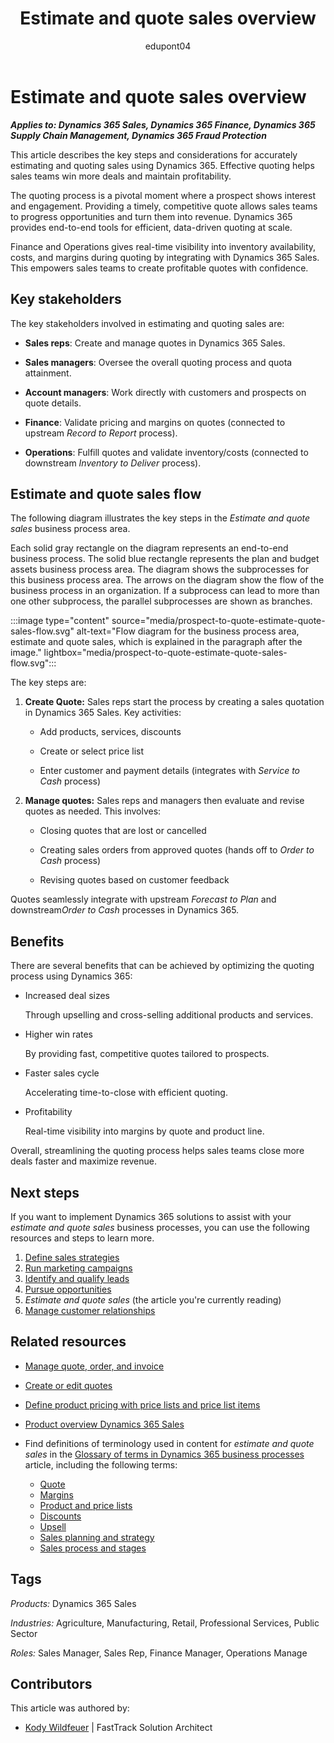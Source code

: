 ﻿---
title: Estimate and quote sales overview
description: Learn how you can use Dynamics 365 products to support the organization's business processes to estimate and quote sales.
ms.date: 10/31/2023
ms.topic: conceptual
author: edupont04
ms.author: kowildfe
---

# Estimate and quote sales overview

***Applies to: Dynamics 365 Sales, Dynamics 365 Finance, Dynamics 365 Supply Chain Management, Dynamics 365 Fraud Protection***

This article describes the key steps and considerations for accurately estimating and quoting sales using Dynamics 365. Effective quoting helps sales teams win more deals and maintain profitability.

The quoting process is a pivotal moment where a prospect shows interest and engagement. Providing a timely, competitive quote allows sales teams to progress opportunities and turn them into revenue. Dynamics 365 provides end-to-end tools for efficient, data-driven quoting at scale.

Finance and Operations gives real-time visibility into inventory availability, costs, and margins during quoting by integrating with Dynamics 365 Sales. This empowers sales teams to create profitable quotes with confidence.

## Key stakeholders

The key stakeholders involved in estimating and quoting sales are:

- **Sales reps**: Create and manage quotes in Dynamics 365 Sales.

- **Sales managers**: Oversee the overall quoting process and quota attainment.

- **Account managers**: Work directly with customers and prospects on quote details.

- **Finance**: Validate pricing and margins on quotes (connected to upstream *Record to Report* process).

- **Operations**: Fulfill quotes and validate inventory/costs (connected to downstream *Inventory to Deliver* process).

## Estimate and quote sales flow

The following diagram illustrates the key steps in the *Estimate and quote sales* business process area.

Each solid gray rectangle on the diagram represents an end-to-end business process. The solid blue rectangle represents the plan and budget assets business process area. The diagram shows the subprocesses for this business process area. The arrows on the diagram show the flow of the business process in an organization. If a subprocess can lead to more than one other subprocess, the parallel subprocesses are shown as branches.  

:::image type="content" source="media/prospect-to-quote-estimate-quote-sales-flow.svg" alt-text="Flow diagram for the business process area, estimate and quote sales, which is explained in the paragraph after the image." lightbox="media/prospect-to-quote-estimate-quote-sales-flow.svg":::

The key steps are:

1. **Create Quote:** Sales reps start the process by creating a sales quotation in Dynamics 365 Sales. Key activities:

    - Add products, services, discounts

    - Create or select price list

    - Enter customer and payment details (integrates with *Service to Cash* process)

2. **Manage quotes:** Sales reps and managers then evaluate and revise quotes as needed. This involves:

    - Closing quotes that are lost or cancelled

    - Creating sales orders from approved quotes (hands off to *Order to Cash* process)

    - Revising quotes based on customer feedback

Quotes seamlessly integrate with upstream *Forecast to Plan* and downstream*Order to Cash* processes in Dynamics 365.

## Benefits

There are several benefits that can be achieved by optimizing the quoting process using Dynamics 365:

- Increased deal sizes

  Through upselling and cross-selling additional products and services.

- Higher win rates

  By providing fast, competitive quotes tailored to prospects.

- Faster sales cycle

  Accelerating time-to-close with efficient quoting.

- Profitability

  Real-time visibility into margins by quote and product line.

Overall, streamlining the quoting process helps sales teams close more deals faster and maximize revenue.

## Next steps 

If you want to implement Dynamics 365 solutions to assist with your *estimate and quote sales* business processes, you can use the following resources and steps to learn more. 

1. [Define sales strategies](prospect-to-quote-define-sales-strategy-overview.md)  
2. [Run marketing campaigns](prospect-to-quote-run-marketing-campaigns-overview.md)  
3. [Identify and qualify leads](prospect-to-quote-identify-qualify-leads.md)  
4. [Pursue opportunities](prospect-to-quote-pursue-opportunities-overview.md)  
5.  *Estimate and quote sales*  (the article you're currently reading)   
6. [Manage customer relationships](prospect-to-quote-manage-customer-relationships.md)  

## Related resources

- [Manage quote, order, and invoice](/dynamics365/sales/sales-transactions)  
- [Create or edit quotes](/dynamics365/sales/create-edit-quote-sales)  
- [Define product pricing with price lists and price list items](/dynamics365/sales/create-price-lists-price-list-items-define-pricing-products) 
- [Product overview Dynamics 365 Sales](https://dynamics.microsoft.com/sales)  

- Find definitions of terminology used in content for *estimate and quote sales* in the [Glossary of terms in Dynamics 365 business processes](glossary.md) article, including the following terms:

  - [Quote](glossary.md#quote)  
  - [Margins](glossary.md#margins)  
  - [Product and price lists](glossary.md#product-and-price-lists)  
  - [Discounts](glossary.md#discounts)  
  - [Upsell](glossary.md#upsell)  
  - [Sales planning and strategy](glossary.md#sales-planning-and-strategy)  
  - [Sales process and stages](glossary.md#sales-process-and-stages)    

## Tags

*Products:* Dynamics 365 Sales

*Industries:* Agriculture, Manufacturing, Retail, Professional Services, Public Sector

*Roles:* Sales Manager, Sales Rep, Finance Manager, Operations Manage

## Contributors

This article was authored by:

- [Kody Wildfeuer]( https://www.linkedin.com/in/kody-wildfeuer/)  \| FastTrack Solution Architect
